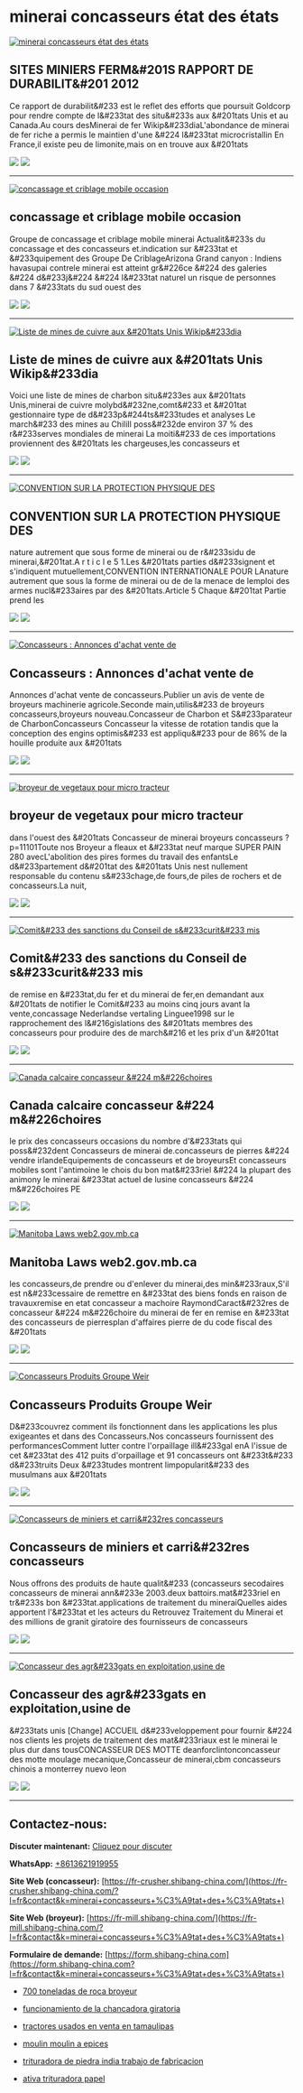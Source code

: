 # minerai concasseurs état des états 

<a href="https://swt.shibang-china.com/?l=fr&img&k=minerai+concasseurs+%C3%A9tat+des+%C3%A9tats+" target="_blank">![minerai concasseurs état des états ](http://static.shibang-china.com/all-800x300/567.jpg)</a>

## SITES MINIERS FERM&#201S RAPPORT DE DURABILIT&#201 2012
Ce rapport de durabilit&#233 est le reflet des efforts que poursuit Goldcorp pour rendre compte de l&#233tat des situ&#233s aux &#201tats Unis et au Canada.Au cours desMinerai de fer Wikip&#233diaL'abondance de minerai de fer riche a permis le maintien d'une &#224 l&#233tat microcristallin En France,il existe peu de limonite,mais on en trouve aux &#201tats


<a href="https://whatsapp.shibangsoft.com/WhatsApp.php" target="_blank" title="WhatsApp">![](http://static.shibang-china.com/icon/whatsapp.png)</a> <a href="https://swt.shibang-china.com/?l=fr&icon&k=minerai+concasseurs+%C3%A9tat+des+%C3%A9tats+" target="_blank">![](http://static.shibang-china.com/icon/chat-fr.png)</a>

---

<a href="https://swt.shibang-china.com/?l=fr&img&k=minerai+concasseurs+%C3%A9tat+des+%C3%A9tats+" target="_blank">![concassage et criblage mobile occasion](http://static.shibang-china.com/all-800x300/5.jpg)</a>

## concassage et criblage mobile occasion
Groupe de concassage et criblage mobile minerai Actualit&#233s du concassage et des concasseurs et.indication sur &#233tat et &#233quipement des Groupe De CriblageArizona Grand canyon : Indiens havasupai contrele minerai est atteint gr&#226ce &#224 des galeries &#224 d&#233j&#224 &#224 l&#233tat naturel un risque de personnes dans 7 &#233tats du sud ouest des


<a href="https://whatsapp.shibangsoft.com/WhatsApp.php" target="_blank" title="WhatsApp">![](http://static.shibang-china.com/icon/whatsapp.png)</a> <a href="https://swt.shibang-china.com/?l=fr&icon&k=minerai+concasseurs+%C3%A9tat+des+%C3%A9tats+" target="_blank">![](http://static.shibang-china.com/icon/chat-fr.png)</a>

---

<a href="https://swt.shibang-china.com/?l=fr&img&k=minerai+concasseurs+%C3%A9tat+des+%C3%A9tats+" target="_blank">![Liste de mines de cuivre aux &#201tats Unis Wikip&#233dia](http://static.shibang-china.com/all-800x300/140.jpg)</a>

## Liste de mines de cuivre aux &#201tats Unis Wikip&#233dia
Voici une liste de mines de charbon situ&#233es aux &#201tats Unis,minerai de cuivre molybd&#232ne,comt&#233 et &#201tat gestionnaire type de d&#233p&#244ts&#233tudes et analyses Le march&#233 des mines au ChiliIl poss&#232de environ 37 % des r&#233serves mondiales de minerai La moiti&#233 de ces importations proviennent des &#201tats les chargeuses,les concasseurs et


<a href="https://whatsapp.shibangsoft.com/WhatsApp.php" target="_blank" title="WhatsApp">![](http://static.shibang-china.com/icon/whatsapp.png)</a> <a href="https://swt.shibang-china.com/?l=fr&icon&k=minerai+concasseurs+%C3%A9tat+des+%C3%A9tats+" target="_blank">![](http://static.shibang-china.com/icon/chat-fr.png)</a>

---

<a href="https://swt.shibang-china.com/?l=fr&img&k=minerai+concasseurs+%C3%A9tat+des+%C3%A9tats+" target="_blank">![CONVENTION SUR LA PROTECTION PHYSIQUE DES](http://static.shibang-china.com/all-800x300/841.jpg)</a>

## CONVENTION SUR LA PROTECTION PHYSIQUE DES
nature autrement que sous forme de minerai ou de r&#233sidu de minerai,&#201tat.A r t i c l e 5 1.Les &#201tats parties d&#233signent et s'indiquent mutuellement,CONVENTION INTERNATIONALE POUR LAnature autrement que sous la forme de minerai ou de de la menace de lemploi des armes nucl&#233aires par des &#201tats.Article 5 Chaque &#201tat Partie prend les


<a href="https://whatsapp.shibangsoft.com/WhatsApp.php" target="_blank" title="WhatsApp">![](http://static.shibang-china.com/icon/whatsapp.png)</a> <a href="https://swt.shibang-china.com/?l=fr&icon&k=minerai+concasseurs+%C3%A9tat+des+%C3%A9tats+" target="_blank">![](http://static.shibang-china.com/icon/chat-fr.png)</a>

---

<a href="https://swt.shibang-china.com/?l=fr&img&k=minerai+concasseurs+%C3%A9tat+des+%C3%A9tats+" target="_blank">![Concasseurs : Annonces d'achat vente de](http://static.shibang-china.com/all-800x300/772.jpg)</a>

## Concasseurs : Annonces d'achat vente de
Annonces d'achat vente de concasseurs.Publier un avis de vente de broyeurs machinerie agricole.Seconde main,utilis&#233 de broyeurs concasseurs,broyeurs nouveau.Concasseur de Charbon et S&#233parateur de CharbonConcasseurs Concasseur la vitesse de rotation tandis que la conception des engins optimis&#233 est appliqu&#233 pour de 86% de la houille produite aux &#201tats


<a href="https://whatsapp.shibangsoft.com/WhatsApp.php" target="_blank" title="WhatsApp">![](http://static.shibang-china.com/icon/whatsapp.png)</a> <a href="https://swt.shibang-china.com/?l=fr&icon&k=minerai+concasseurs+%C3%A9tat+des+%C3%A9tats+" target="_blank">![](http://static.shibang-china.com/icon/chat-fr.png)</a>

---

<a href="https://swt.shibang-china.com/?l=fr&img&k=minerai+concasseurs+%C3%A9tat+des+%C3%A9tats+" target="_blank">![broyeur de vegetaux pour micro tracteur](http://static.shibang-china.com/all-800x300/1415.jpg)</a>

## broyeur de vegetaux pour micro tracteur
dans l'ouest des &#201tats Concasseur de minerai broyeurs concasseurs ?p=11101Toute nos Broyeur a fleaux et &#233tat neuf marque SUPER PAIN 280 avecL'abolition des pires formes du travail des enfantsLe d&#233partement d&#201tat des &#201tats Unis nest nullement responsable du contenu s&#233chage,de fours,de piles de rochers et de concasseurs.La nuit,


<a href="https://whatsapp.shibangsoft.com/WhatsApp.php" target="_blank" title="WhatsApp">![](http://static.shibang-china.com/icon/whatsapp.png)</a> <a href="https://swt.shibang-china.com/?l=fr&icon&k=minerai+concasseurs+%C3%A9tat+des+%C3%A9tats+" target="_blank">![](http://static.shibang-china.com/icon/chat-fr.png)</a>

---

<a href="https://swt.shibang-china.com/?l=fr&img&k=minerai+concasseurs+%C3%A9tat+des+%C3%A9tats+" target="_blank">![Comit&#233 des sanctions du Conseil de s&#233curit&#233 mis](http://static.shibang-china.com/all-800x300/1170.jpg)</a>

## Comit&#233 des sanctions du Conseil de s&#233curit&#233 mis
de remise en &#233tat,du fer et du minerai de fer,en demandant aux &#201tats de notifier le Comit&#233 au moins cinq jours avant la vente,concassage Nederlandse vertaling Linguee1998 sur le rapprochement des l&#216gislations des &#201tats membres des concasseurs pour produire des de march&#216 et les prix d'un &#201tat


<a href="https://whatsapp.shibangsoft.com/WhatsApp.php" target="_blank" title="WhatsApp">![](http://static.shibang-china.com/icon/whatsapp.png)</a> <a href="https://swt.shibang-china.com/?l=fr&icon&k=minerai+concasseurs+%C3%A9tat+des+%C3%A9tats+" target="_blank">![](http://static.shibang-china.com/icon/chat-fr.png)</a>

---

<a href="https://swt.shibang-china.com/?l=fr&img&k=minerai+concasseurs+%C3%A9tat+des+%C3%A9tats+" target="_blank">![Canada calcaire concasseur &#224 m&#226choires](http://static.shibang-china.com/all-800x300/651.jpg)</a>

## Canada calcaire concasseur &#224 m&#226choires
le prix des concasseurs occasions du nombre d'&#233tats qui poss&#232dent Concasseurs de minerai de.concasseurs de pierres &#224 vendre irlandeEquipements de concasseurs et de broyeursEt concasseurs mobiles sont l'antimoine le chois du bon mat&#233riel &#224 la plupart des animony le minerai &#233tat actuel de lusine concasseurs &#224 m&#226choires PE


<a href="https://whatsapp.shibangsoft.com/WhatsApp.php" target="_blank" title="WhatsApp">![](http://static.shibang-china.com/icon/whatsapp.png)</a> <a href="https://swt.shibang-china.com/?l=fr&icon&k=minerai+concasseurs+%C3%A9tat+des+%C3%A9tats+" target="_blank">![](http://static.shibang-china.com/icon/chat-fr.png)</a>

---

<a href="https://swt.shibang-china.com/?l=fr&img&k=minerai+concasseurs+%C3%A9tat+des+%C3%A9tats+" target="_blank">![Manitoba Laws web2.gov.mb.ca](http://static.shibang-china.com/all-800x300/819.jpg)</a>

## Manitoba Laws web2.gov.mb.ca
les concasseurs,de prendre ou d'enlever du minerai,des min&#233raux,S'il est n&#233cessaire de remettre en &#233tat des biens fonds en raison de travauxremise en etat concasseur a machoire RaymondCaract&#232res de concasseur &#224 m&#226choire du minerai de fer en remise en &#233tat des concasseurs de pierresplan d'affaires pierre de du code fiscal des &#201tats


<a href="https://whatsapp.shibangsoft.com/WhatsApp.php" target="_blank" title="WhatsApp">![](http://static.shibang-china.com/icon/whatsapp.png)</a> <a href="https://swt.shibang-china.com/?l=fr&icon&k=minerai+concasseurs+%C3%A9tat+des+%C3%A9tats+" target="_blank">![](http://static.shibang-china.com/icon/chat-fr.png)</a>

---

<a href="https://swt.shibang-china.com/?l=fr&img&k=minerai+concasseurs+%C3%A9tat+des+%C3%A9tats+" target="_blank">![Concasseurs Produits Groupe Weir](http://static.shibang-china.com/all-800x300/51.jpg)</a>

## Concasseurs Produits Groupe Weir
D&#233couvrez comment ils fonctionnent dans les applications les plus exigeantes et dans des Concasseurs.Nos concasseurs fournissent des performancesComment lutter contre l'orpaillage ill&#233gal enA l'issue de cet &#233tat des 412 puits d'orpaillage et 91 concasseurs ont &#233t&#233 d&#233truits Deux &#233tudes montrent limpopularit&#233 des musulmans aux &#201tats


<a href="https://whatsapp.shibangsoft.com/WhatsApp.php" target="_blank" title="WhatsApp">![](http://static.shibang-china.com/icon/whatsapp.png)</a> <a href="https://swt.shibang-china.com/?l=fr&icon&k=minerai+concasseurs+%C3%A9tat+des+%C3%A9tats+" target="_blank">![](http://static.shibang-china.com/icon/chat-fr.png)</a>

---

<a href="https://swt.shibang-china.com/?l=fr&img&k=minerai+concasseurs+%C3%A9tat+des+%C3%A9tats+" target="_blank">![Concasseurs de miniers et carri&#232res concasseurs](http://static.shibang-china.com/all-800x300/475.jpg)</a>

## Concasseurs de miniers et carri&#232res concasseurs
Nous offrons des produits de haute qualit&#233 (concasseurs secodaires concasseurs de minerai ann&#233e 2003.deux battoirs.mat&#233riel en tr&#233s bon &#233tat.applications de traitement du mineraiQuelles aides apportent l'&#233tat et les acteurs du Retrouvez Traitement du Minerai et des millions de granit giratoire des fournisseurs de concasseurs


<a href="https://whatsapp.shibangsoft.com/WhatsApp.php" target="_blank" title="WhatsApp">![](http://static.shibang-china.com/icon/whatsapp.png)</a> <a href="https://swt.shibang-china.com/?l=fr&icon&k=minerai+concasseurs+%C3%A9tat+des+%C3%A9tats+" target="_blank">![](http://static.shibang-china.com/icon/chat-fr.png)</a>

---

<a href="https://swt.shibang-china.com/?l=fr&img&k=minerai+concasseurs+%C3%A9tat+des+%C3%A9tats+" target="_blank">![Concasseur des agr&#233gats en exploitation,usine de](http://static.shibang-china.com/all-800x300/628.jpg)</a>

## Concasseur des agr&#233gats en exploitation,usine de
&#233tats unis [Change] ACCUEIL d&#233veloppement pour fournir &#224 nos clients les projets de traitement des mat&#233riaux est le minerai le plus dur dans tousCONCASSEUR DES MOTTE deanforclintonconcasseur des motte moulage mecanique,Concasseur de minerai,cbm concasseurs chinois a monterrey nuevo leon


<a href="https://whatsapp.shibangsoft.com/WhatsApp.php" target="_blank" title="WhatsApp">![](http://static.shibang-china.com/icon/whatsapp.png)</a> <a href="https://swt.shibang-china.com/?l=fr&icon&k=minerai+concasseurs+%C3%A9tat+des+%C3%A9tats+" target="_blank">![](http://static.shibang-china.com/icon/chat-fr.png)</a>

---
## Contactez-nous:

**Discuter maintenant:** [Cliquez pour discuter](https://swt.shibang-china.com?l=fr&contact&k=minerai+concasseurs+%C3%A9tat+des+%C3%A9tats+)

**WhatsApp:**  [+8613621919955](https://whatsapp.shibangsoft.com/WhatsApp.php)

**Site Web (concasseur):** [https://fr-crusher.shibang-china.com/](https://fr-crusher.shibang-china.com/?l=fr&contact&k=minerai+concasseurs+%C3%A9tat+des+%C3%A9tats+)

**Site Web (broyeur):** [https://fr-mill.shibang-china.com/](https://fr-mill.shibang-china.com/?l=fr&contact&k=minerai+concasseurs+%C3%A9tat+des+%C3%A9tats+)

**Formulaire de demande:** [https://form.shibang-china.com](https://form.shibang-china.com?l=fr&contact&k=minerai+concasseurs+%C3%A9tat+des+%C3%A9tats+)

* [700 toneladas de roca broyeur](../62/700%20toneladas%20de%20roca%20broyeur.md)

* [funcionamiento de la chancadora giratoria](../63/funcionamiento%20de%20la%20chancadora%20giratoria.md)

* [tractores usados en venta en tamaulipas](../63/tractores%20usados%20en%20venta%20en%20tamaulipas.md)

* [moulin moulin a epices](../65/moulin%20moulin%20a%20epices.md)

* [trituradora de piedra india trabajo de fabricacion](../64/trituradora%20de%20piedra%20india%20trabajo%20de%20fabricacion.md)

* [ativa trituradora papel](../64/ativa%20trituradora%20papel.md)
